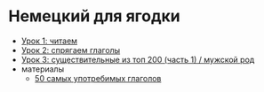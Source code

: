 # Немецкий для ягодки
- [Урок 1: читаем](./unterichte/01_lesen.md)
- [Урок 2: спрягаем глаголы](./unterichte/02_verb_konjugation.md)
- [Урок 3: существительные из топ 200 (часть 1) / мужской род](./unterichte/02_verb_konjugation.md)
- материалы
  * [50 самых употребимых глаголов](./woerter/verben/50-heufigsten-verben.md)
